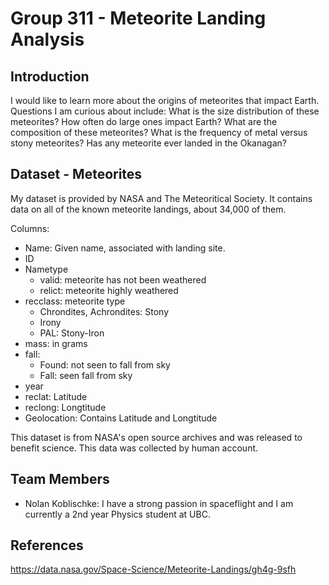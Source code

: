 # Group 311 - Meteorite Landing Analysis

## Introduction

I would like to learn more about the origins of meteorites that impact Earth. Questions I am curious about include: What is the size distribution of these meteorites? How often do large ones impact Earth? What are the composition of these meteorites? What is the frequency of metal versus stony meteorites? Has any meteorite ever landed in the Okanagan?

## Dataset - Meteorites

My dataset is provided by NASA and The Meteoritical Society.
It contains data on all of the known meteorite landings, about 34,000 of them.

Columns:
 - Name: Given name, associated with landing site.
 - ID
 - Nametype
     - valid: meteorite has not been weathered
     - relict: meteorite highly weathered
 - recclass: meteorite type
     - Chrondites, Achrondites: Stony
     - Irony
     - PAL: Stony-Iron
 - mass: in grams
 - fall:
     - Found: not seen to fall from sky
     - Fall: seen fall from sky
 - year
 - reclat: Latitude
 - reclong: Longtitude
 - Geolocation: Contains Latitude and Longtitude

This dataset is from NASA's open source archives and was released to benefit science.
This data was collected by human account.



## Team Members

- Nolan Koblischke: I have a strong passion in spaceflight and I am currently a 2nd year Physics student at UBC.


## References
https://data.nasa.gov/Space-Science/Meteorite-Landings/gh4g-9sfh
